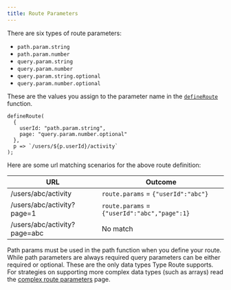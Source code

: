 ```yaml
---
title: Route Parameters
---
```


There are six types of route parameters:

- `path.param.string`
- `path.param.number`
- `query.param.string`
- `query.param.number`
- `query.param.string.optional`
- `query.param.number.optional`

These are the values you assign to the parameter name in the [`defineRoute`](../api-reference/route-definition-builder/define-route.md) function.

```tsx
defineRoute(
  {
    userId: "path.param.string",
    page: "query.param.number.optional"
  },
  p => `/users/${p.userId}/activity`
);
```

Here are some url matching scenarios for the above route definition:

| URL                          | Outcome                                      |
| ---------------------------- | -------------------------------------------- |
| /users/abc/activity          | `route.params` = `{"userId":"abc"}`          |
| /users/abc/activity?page=1   | `route.params` = `{"userId":"abc","page":1}` |
| /users/abc/activity?page=abc | No match                                     |

Path params must be used in the path function when you define your route. While path parameters are always required query parameters can be either required or optional. These are the only data types Type Route supports. For strategies on supporting more complex data types (such as arrays) read the [complex route parameters](./complex-route-parameters.md) page.
